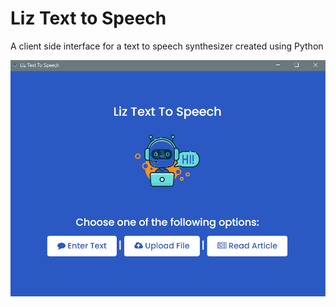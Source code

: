# Liz Text to Speech 

A client side interface for a text to speech synthesizer created using Python


![alt text](https://github.com/chado876/liz-text-to-speech-electron/blob/master/screenshots/img1.PNG)
